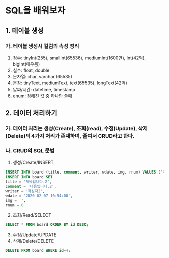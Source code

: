 # SQL을 배워보자
## 1. 테이블 생성
### 가. 테이블 생성시 컬럼의 속성 정리
1. 정수: tinyInt(255), smallInt(65536), mediumInt(1600만), Int(42억), bigInt(매우큼)
2. 실수: float, double
3. 문자열: char, varchar (65535)
4. 문장: tinyText, mediumText, text(65535), longText(42억)
5. 날짜/시간: datetime, timestamp
6. enum: 정해진 값 중 하나만 쓸때

## 2. 데이터 처리하기
### 가. 데이터 처리는 생성(Create), 조회(read), 수정(Update), 삭제(Delete)의 4가지 처리가 존재하며, 줄여서 CRUD라고 한다.

### 나. CRUD의 SQL 문법
1. 생성/Create/INSERT
~~~sql
INSERT INTO board (title, comment, writer, wdate, img, rnum) VALUES ('제목입니다.', '내용입니다.', '작성자', '2020-02-07 10:47:25', '', 0);
INSERT INTO board SET 
title = '제목입니다.2',
comment = '내용입니다.2',
writer = '작성자2',
wdate = '2020-02-07 10:54:00',
img = '',
rnum = 0
~~~
2. 조회/Read/SELECT
~~~sql
SELECT * FROM board ORDER BY id DESC;
~~~
3. 수정/Update/UPDATE
4. 삭제/Delete/DELETE
~~~sql
DELETE FROM board WHERE id=4;
~~~